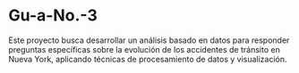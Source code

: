 # Gu-a-No.-3
Este proyecto busca desarrollar un análisis basado en datos para responder preguntas específicas sobre la evolución de los accidentes de tránsito en Nueva York, aplicando técnicas de procesamiento de datos y visualización.
